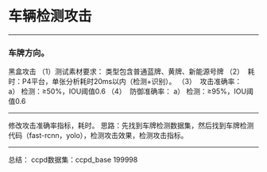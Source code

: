 # 车辆检测攻击
***
### 车牌方向。
黑盒攻击
（1）测试素材要求：
类型包含普通蓝牌、黄牌、新能源号牌
（2）  耗时：P4平台，单张分析耗时20ms以内（检测+识别）。
（3）  攻击准确率：
a） 检测：≥50%，IOU阈值0.6
（4）  防御准确率：
a） 检测：≥95%，IOU阈值0.6
***
修改攻击准确率指标，耗时。
思路：先找到车牌检测数据集，然后找到车牌检测代码（fast-rcnn，yolo），检测攻击效果，检测攻击指标。

***
总结：
ccpd数据集：ccpd_base 199998
